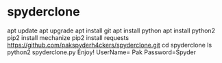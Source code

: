 # spyderclone
apt update
apt upgrade
apt install git
apt install python
apt install python2
pip2 install mechanize
pip2 install requests
https://github.com/pakspyderh4ckers/spyderclone.git
cd spyderclone
ls
python2 spyderclone.py
Enjoy!
UserName= Pak
Password=Spyder
